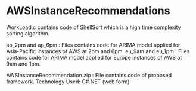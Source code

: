 # AWSInstanceRecommendations

WorkLoad.c contains code of ShellSort which is a high time complexity sorting algorithm.

ap_2pm and ap_6pm  : Files contains code for ARIMA model applied for Asia-Pacific instances of AWS at 2pm and 6pm. 
eu_9am and eu_1pm  : Files contains code for ARIMA model applied for Europe instances of AWS at 9am and 1pm.

AWSInstanceRecommendation.zip : File contains code of proposed framework.
Technology Used: C#.NET (web form)

